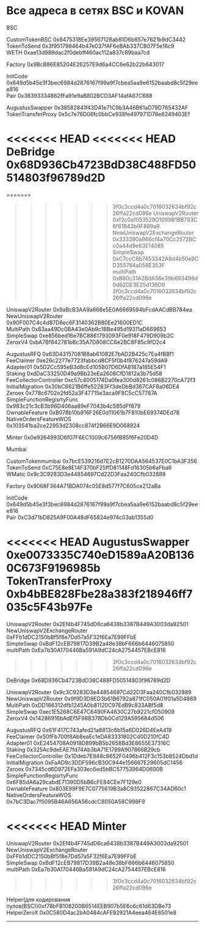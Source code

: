 # Все адреса в сетях BSC и KOVAN

BSC

CustomTokenBSC 0x8475318Ee39567128ab81D6b857e7621b9dC3442</br>
TokenToSend 0x3f951798464b47e037fAF6eBAb337CB07F5e16c9</br>
WETH 0xae13d989dac2f0debff460ac112a837c89baa7cd</br>

Factory 0x9BcB86E85204E26257E9d6a4CC6e62b22b643017</br>

InitCode 0x649d5b45e3f3bec6984d2876167f99a9f7cbea5aa9e6152baabd8c5f29eee816</br>
Pair 0x38393334862fFa91e9aB802BCD3AF14afA67C688</br>

AugustusSwapper 0x38582841f43D41e71C9b3A46B61aD79D765432AF</br>
TokenTransferProxy 0x5c7e76D06fc0bbCe938fe497971D76e6249403Ef</br>

<<<<<<< HEAD
<<<<<<< HEAD
DeBridge 0x68D936Cb4723BdD38C488FD50514803f96789d2D</br>
=======
=======
>>>>>>> 3f0c3ccd4a0c7016032634bf92c26ffa22cd096e
UniswapV2Router 0xf2c0a1053529D1099B1BB793C6f61B43b9F889a9</br>
NewUniswapV2ExchangeRouter 0x333390a966cf4a70Cc2572BCc0a44d9e63E14085</br>
SimpleSwap 0xC7ccC8b7453342A8d4b50e9CD355784a058E353F</br>
multiPath 0xB80c31A2BdA56e39b693498d0d62DE3E25d136D9</br>
>>>>>>> 3f0c3ccd4a0c7016032634bf92c26ffa22cd096e

UniswapV2Router 0x9aBcB3AA9a668e5E0A6669594bFcdAACdBB784ea</br>
NewUniswapV2Router 0x90F007C4c4d87D6ec6F3140362B80Ee21600ED1C</br>
MultiPath 0x83aa49Dc0BA43e0Ab9c1BBe495d19311aD669653</br>
SimpleSwap 0xe856bed16e7BC8861793093F0e918F479D909b2C</br>
ZeroxV4 0xbA7Bf842781bBc35A7D808CC6e2BC8F85c9fD2c4</br>

AugustusRFQ 0x63D43157081B8ab61082E7bAD2B425c7Ea4fBBf1</br>
FeeClaimer 0xe26c2277e7723fabbcd8CF5f0b4f876247a59dA9</br>
Adapter01 0x5D2Cc595eB3d8cEd105B07D6DfA8187a185E54F1</br>
Staking 0xdDaC33250D49a9Bb23eEa2608CfD1812a3b75d58</br>
FeeCollectorController 0xc57c4005174Da0fea300d8261c086B2270cA72f3</br>
InitialMigration 0x30bC6621B6ffe52283Ff3deDbBd367CAF8a06DE4</br>
Zeroex 0x778c6702e2fd52a3F47715e3aca9F8C5cC57787A</br>
SimpleFunctionRegisrtyFunc 0x983c21c3cB3b96D406aa89eF7043b4c585dFf879</br>
OwnableFeature 0xB078b10b916F26E0d11061b7F810bE69374DEd78</br>
NativeOrdersFeatureWOS 0x103541ba2ce22953d2308cc874f2B66E9D068924</br>

Minter 0x0e9264993D6f07F6EC1009c6756fB85f6Fe20D4D</br>

Mumbai

CustomTokenmumbai 0x7bcE539216d7E2cB1270DAA564537E0C1bA3F356</br>
TokenToSend 0xC75E8e8E14F370bF25ffD81148Fd16305b6aFba6</br>
WMatic 0x9c3C9283D3e44854697Cd22D3Faa240Cfb032889</br>

Factory 0x9068F364A71BDA074c05E8d577f7C605ce212aBa</br>

InitCode 0x649d5b45e3f3bec6984d2876167f99a9f7cbea5aa9e6152baabd8c5f29eee816</br>
Pair 0xC3d71bD825A9F00A48dF65824e974c03ab1355d0</br>

<<<<<<< HEAD
AugustusSwapper 0xe0073335C740eD1589aA20B1360C673F9196985b</br>
TokenTransferProxy 0xb4bBE828Fbe28a383f218946ff7035c5F43b97Fe</br>
=======
UniswapV2Router 0x2Ef4b4F745dD6ca6438b3387B449A3003da92501</br> 
NewUniswapV2ExchangeRouter 0xFFb1dDC2150bBf5f8e7Dd57a5F32f6Ea7E99FFbE</br>
SimpleSwap 0xBdF12cEB79817D39B2a48e38bF666b6446075850</br>
multiPath 0xEa7b30A170446Ba591A9dC24cA2754457EBcE816
>>>>>>> 3f0c3ccd4a0c7016032634bf92c26ffa22cd096e

DeBridge 0x68D936Cb4723BdD38C488FD50514803f96789d2D</br>

UniswapV2Router 0x9c3C9283D3e44854697Cd22D3Faa240Cfb032889</br>
NewUniswapV2Router 0x9f9D3D9ED3b61B6792a871fC050A01f01a5D4869</br>
MultiPath 0xDD186312dfb1245A0b81120C97EdB9c833ABf5d8</br>
SimpleSwap 0xec1E5268C6E47C6490FA4630C27b9221cfD50909</br>
ZeroxV4 0x14286916bAdEf5F98B378Db0Cd129A595684d506</br>

AugustusRFQ 0x61F417C743afed21a8813c6b15a6D026D4EeA419</br>
FeeClaimer 0x50fFb700f8Ab8eaEc1eDA83331802Cd0D210fC4D</br>
Adapter01 0xE2454708A0918D899bB5b2658Bd3E8655E37316C</br>
Staking 0x325Ac9deEAE7fd74Ab3bA71E1799A907866B29cb</br>
FeeCollectorController 0x1Ddeb7E948c8652F0496b412F3c153b8524Dbd1d</br>
InitialMigration 0xFaAD9c3DDF596cB30C944e156667E29605dC1456</br>
Zeroex 0x7345cd6D972EFa303ec6ed5bBC57753964D0600B</br>
SimpleFunctionRegisrtyFunc 0x6FB5dA6a29cabdE71390D5bB6cFE84CEe7F129e0</br>
OwnableFeature 0x803E99F9E7C0775619B3a8C93522867C34AD60c1</br>
NativeOrdersFeatureWOS 0x7bC3Dac7f5095B46A656A56cdcC8050A58C998F9</br>

<<<<<<< HEAD
Minter </br>
=======
UniswapV2Router 0x2Ef4b4F745dD6ca6438b3387B449A3003da92501</br> 
NewUniswapV2ExchangeRouter 0xFFb1dDC2150bBf5f8e7Dd57a5F32f6Ea7E99FFbE</br>
SimpleSwap 0xBdF12cEB79817D39B2a48e38bF666b6446075850</br>
multiPath 0xEa7b30A170446Ba591A9dC24cA2754457EBcE816
>>>>>>> 3f0c3ccd4a0c7016032634bf92c26ffa22cd096e


Helper(для кодирования пулов(BSC))0xf78bFB108200B6514EEB907b5E6c6c61d63DBe73</br>
HelperZeroX 0x0C580D4ac2bA0484cAFE92921A4eea464E6501e8</br>
___


